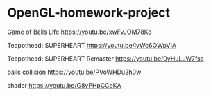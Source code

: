 # OpenGL-homework-project
Game of Balls Life https://youtu.be/xwFvJOM78Ko

Teapothead: SUPERHEART https://youtu.be/lvWc6OWpVIA

Teapothead: SUPERHEART Remaster https://youtu.be/0yHuLuW7fss

balls collision https://youtu.be/PVoWHDu2h0w

shader https://youtu.be/G8vPHpCCeKA
